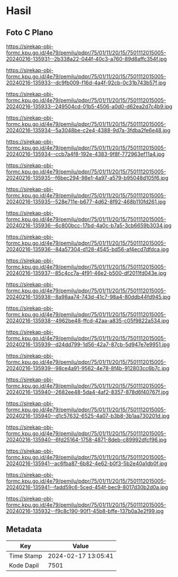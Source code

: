 # Hasil

## Foto C Plano

https://sirekap-obj-formc.kpu.go.id/4e79/pemilu/pdpr/75/01/11/20/15/7501112015005-20240216-135931--2b338a22-044f-40c3-a760-89d8affc354f.jpg

https://sirekap-obj-formc.kpu.go.id/4e79/pemilu/pdpr/75/01/11/20/15/7501112015005-20240216-135933--dc9fb009-f16d-4a4f-92cb-0c31b743b57f.jpg

https://sirekap-obj-formc.kpu.go.id/4e79/pemilu/pdpr/75/01/11/20/15/7501112015005-20240216-135933--249504cd-01b5-4506-a0d0-d62ea2d7c4b9.jpg

https://sirekap-obj-formc.kpu.go.id/4e79/pemilu/pdpr/75/01/11/20/15/7501112015005-20240216-135934--5a3048be-c2e4-4388-9d7a-3fdba2fe6e48.jpg

https://sirekap-obj-formc.kpu.go.id/4e79/pemilu/pdpr/75/01/11/20/15/7501112015005-20240216-135934--ccb7a4f8-192e-4383-9f8f-772963ef11a4.jpg

https://sirekap-obj-formc.kpu.go.id/4e79/pemilu/pdpr/75/01/11/20/15/7501112015005-20240216-135935--f6bec294-98e1-4a97-a579-b95048d105f6.jpg

https://sirekap-obj-formc.kpu.go.id/4e79/pemilu/pdpr/75/01/11/20/15/7501112015005-20240216-135935--528e711e-b677-4d62-8f92-468b110fd261.jpg

https://sirekap-obj-formc.kpu.go.id/4e79/pemilu/pdpr/75/01/11/20/15/7501112015005-20240216-135936--6c800bcc-17bd-4a0c-b7a5-3cb6659b3034.jpg

https://sirekap-obj-formc.kpu.go.id/4e79/pemilu/pdpr/75/01/11/20/15/7501112015005-20240216-135936--84a57304-d128-4545-bd56-af4ecd7dfdca.jpg

https://sirekap-obj-formc.kpu.go.id/4e79/pemilu/pdpr/75/01/11/20/15/7501112015005-20240216-135937--85c4cc7a-4f91-46e2-b500-df2011fd043e.jpg

https://sirekap-obj-formc.kpu.go.id/4e79/pemilu/pdpr/75/01/11/20/15/7501112015005-20240216-135938--8a98aa74-743d-41c7-98a4-80ddb44fd945.jpg

https://sirekap-obj-formc.kpu.go.id/4e79/pemilu/pdpr/75/01/11/20/15/7501112015005-20240216-135938--4962be48-ffcd-42aa-a835-c05f9822a534.jpg

https://sirekap-obj-formc.kpu.go.id/4e79/pemilu/pdpr/75/01/11/20/15/7501112015005-20240216-135939--d24dd799-1d56-42a7-87cb-5d947e7e9951.jpg

https://sirekap-obj-formc.kpu.go.id/4e79/pemilu/pdpr/75/01/11/20/15/7501112015005-20240216-135939--98ce4a91-9562-4e78-8f4b-912803cc6b7c.jpg

https://sirekap-obj-formc.kpu.go.id/4e79/pemilu/pdpr/75/01/11/20/15/7501112015005-20240216-135940--2682ee48-5da4-4af2-8357-878d6f40767f.jpg

https://sirekap-obj-formc.kpu.go.id/4e79/pemilu/pdpr/75/01/11/20/15/7501112015005-20240216-135940--d1c57632-6525-4a07-b3b8-3b1aa730201d.jpg

https://sirekap-obj-formc.kpu.go.id/4e79/pemilu/pdpr/75/01/11/20/15/7501112015005-20240216-135940--6fd25164-1758-4871-8deb-c89992dfcf96.jpg

https://sirekap-obj-formc.kpu.go.id/4e79/pemilu/pdpr/75/01/11/20/15/7501112015005-20240216-135941--ac6fba87-6b82-4e62-b0f3-5b2e40a1db0f.jpg

https://sirekap-obj-formc.kpu.go.id/4e79/pemilu/pdpr/75/01/11/20/15/7501112015005-20240216-135941--fadd59c6-5ced-454f-bec9-8017d30b2d0a.jpg

https://sirekap-obj-formc.kpu.go.id/4e79/pemilu/pdpr/75/01/11/20/15/7501112015005-20240216-135932--f9c8c190-90f1-45b8-bffe-137b0a3e2f99.jpg


## Metadata

| Key        | Value               |
| ---------- | ------------------- |
| Time Stamp | 2024-02-17 13:05:41 |
| Kode Dapil | 7501                |



